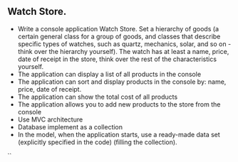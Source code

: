 ## Watch Store.

- Write a console application Watch Store. Set a hierarchy of goods (a certain general class for a group of goods, and classes that describe specific types of watches, such as quartz, mechanics, solar, and so on - think over the hierarchy yourself). The watch has at least a name, price, date of receipt in the store, think over the rest of the characteristics yourself.
- The application can display a list of all products in the console
- The application can sort and display products in the console by: name, price, date of receipt.
- The application can show the total cost of all products
- The application allows you to add new products to the store from the console
- Use MVC architecture
- Database implement as a collection
- In the model, when the application starts, use a ready-made data set (explicitly specified in the code) (filling the collection).

``